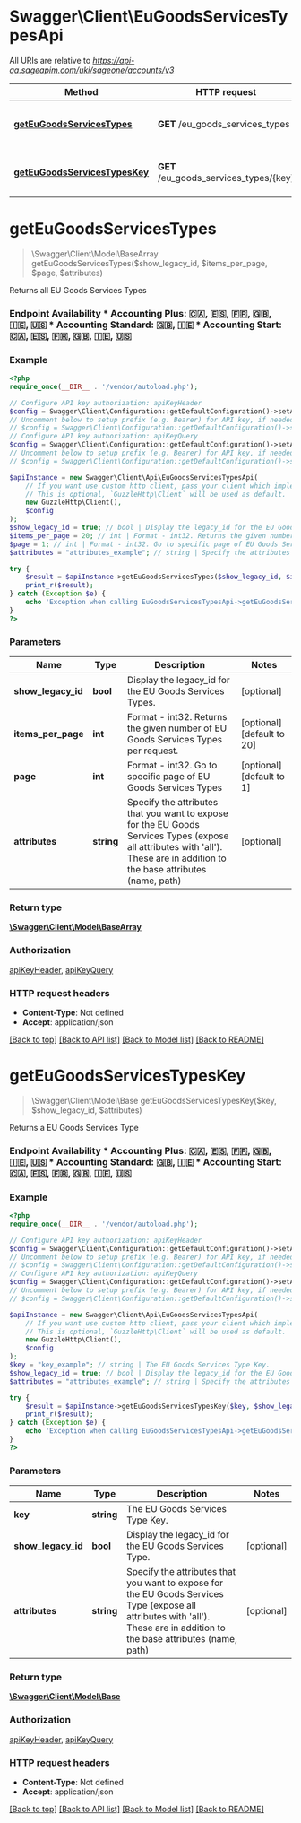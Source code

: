 # Swagger\Client\EuGoodsServicesTypesApi

All URIs are relative to *https://api-qa.sageapim.com/uki/sageone/accounts/v3*

Method | HTTP request | Description
------------- | ------------- | -------------
[**getEuGoodsServicesTypes**](EuGoodsServicesTypesApi.md#getEuGoodsServicesTypes) | **GET** /eu_goods_services_types | Returns all EU Goods Services Types
[**getEuGoodsServicesTypesKey**](EuGoodsServicesTypesApi.md#getEuGoodsServicesTypesKey) | **GET** /eu_goods_services_types/{key} | Returns a EU Goods Services Type


# **getEuGoodsServicesTypes**
> \Swagger\Client\Model\BaseArray getEuGoodsServicesTypes($show_legacy_id, $items_per_page, $page, $attributes)

Returns all EU Goods Services Types

### Endpoint Availability  * Accounting Plus: 🇨🇦, 🇪🇸, 🇫🇷, 🇬🇧, 🇮🇪, 🇺🇸 * Accounting Standard: 🇬🇧, 🇮🇪 * Accounting Start: 🇨🇦, 🇪🇸, 🇫🇷, 🇬🇧, 🇮🇪, 🇺🇸

### Example
```php
<?php
require_once(__DIR__ . '/vendor/autoload.php');

// Configure API key authorization: apiKeyHeader
$config = Swagger\Client\Configuration::getDefaultConfiguration()->setApiKey('Ocp-Apim-Subscription-Key', 'YOUR_API_KEY');
// Uncomment below to setup prefix (e.g. Bearer) for API key, if needed
// $config = Swagger\Client\Configuration::getDefaultConfiguration()->setApiKeyPrefix('Ocp-Apim-Subscription-Key', 'Bearer');
// Configure API key authorization: apiKeyQuery
$config = Swagger\Client\Configuration::getDefaultConfiguration()->setApiKey('subscription-key', 'YOUR_API_KEY');
// Uncomment below to setup prefix (e.g. Bearer) for API key, if needed
// $config = Swagger\Client\Configuration::getDefaultConfiguration()->setApiKeyPrefix('subscription-key', 'Bearer');

$apiInstance = new Swagger\Client\Api\EuGoodsServicesTypesApi(
    // If you want use custom http client, pass your client which implements `GuzzleHttp\ClientInterface`.
    // This is optional, `GuzzleHttp\Client` will be used as default.
    new GuzzleHttp\Client(),
    $config
);
$show_legacy_id = true; // bool | Display the legacy_id for the EU Goods Services Types.
$items_per_page = 20; // int | Format - int32. Returns the given number of EU Goods Services Types per request.
$page = 1; // int | Format - int32. Go to specific page of EU Goods Services Types
$attributes = "attributes_example"; // string | Specify the attributes that you want to expose for the EU Goods Services Types (expose all attributes with 'all'). These are in addition to the base attributes (name, path)

try {
    $result = $apiInstance->getEuGoodsServicesTypes($show_legacy_id, $items_per_page, $page, $attributes);
    print_r($result);
} catch (Exception $e) {
    echo 'Exception when calling EuGoodsServicesTypesApi->getEuGoodsServicesTypes: ', $e->getMessage(), PHP_EOL;
}
?>
```

### Parameters

Name | Type | Description  | Notes
------------- | ------------- | ------------- | -------------
 **show_legacy_id** | **bool**| Display the legacy_id for the EU Goods Services Types. | [optional]
 **items_per_page** | **int**| Format - int32. Returns the given number of EU Goods Services Types per request. | [optional] [default to 20]
 **page** | **int**| Format - int32. Go to specific page of EU Goods Services Types | [optional] [default to 1]
 **attributes** | **string**| Specify the attributes that you want to expose for the EU Goods Services Types (expose all attributes with &#39;all&#39;). These are in addition to the base attributes (name, path) | [optional]

### Return type

[**\Swagger\Client\Model\BaseArray**](../Model/BaseArray.md)

### Authorization

[apiKeyHeader](../../README.md#apiKeyHeader), [apiKeyQuery](../../README.md#apiKeyQuery)

### HTTP request headers

 - **Content-Type**: Not defined
 - **Accept**: application/json

[[Back to top]](#) [[Back to API list]](../../README.md#documentation-for-api-endpoints) [[Back to Model list]](../../README.md#documentation-for-models) [[Back to README]](../../README.md)

# **getEuGoodsServicesTypesKey**
> \Swagger\Client\Model\Base getEuGoodsServicesTypesKey($key, $show_legacy_id, $attributes)

Returns a EU Goods Services Type

### Endpoint Availability  * Accounting Plus: 🇨🇦, 🇪🇸, 🇫🇷, 🇬🇧, 🇮🇪, 🇺🇸 * Accounting Standard: 🇬🇧, 🇮🇪 * Accounting Start: 🇨🇦, 🇪🇸, 🇫🇷, 🇬🇧, 🇮🇪, 🇺🇸

### Example
```php
<?php
require_once(__DIR__ . '/vendor/autoload.php');

// Configure API key authorization: apiKeyHeader
$config = Swagger\Client\Configuration::getDefaultConfiguration()->setApiKey('Ocp-Apim-Subscription-Key', 'YOUR_API_KEY');
// Uncomment below to setup prefix (e.g. Bearer) for API key, if needed
// $config = Swagger\Client\Configuration::getDefaultConfiguration()->setApiKeyPrefix('Ocp-Apim-Subscription-Key', 'Bearer');
// Configure API key authorization: apiKeyQuery
$config = Swagger\Client\Configuration::getDefaultConfiguration()->setApiKey('subscription-key', 'YOUR_API_KEY');
// Uncomment below to setup prefix (e.g. Bearer) for API key, if needed
// $config = Swagger\Client\Configuration::getDefaultConfiguration()->setApiKeyPrefix('subscription-key', 'Bearer');

$apiInstance = new Swagger\Client\Api\EuGoodsServicesTypesApi(
    // If you want use custom http client, pass your client which implements `GuzzleHttp\ClientInterface`.
    // This is optional, `GuzzleHttp\Client` will be used as default.
    new GuzzleHttp\Client(),
    $config
);
$key = "key_example"; // string | The EU Goods Services Type Key.
$show_legacy_id = true; // bool | Display the legacy_id for the EU Goods Services Type.
$attributes = "attributes_example"; // string | Specify the attributes that you want to expose for the EU Goods Services Type (expose all attributes with 'all'). These are in addition to the base attributes (name, path)

try {
    $result = $apiInstance->getEuGoodsServicesTypesKey($key, $show_legacy_id, $attributes);
    print_r($result);
} catch (Exception $e) {
    echo 'Exception when calling EuGoodsServicesTypesApi->getEuGoodsServicesTypesKey: ', $e->getMessage(), PHP_EOL;
}
?>
```

### Parameters

Name | Type | Description  | Notes
------------- | ------------- | ------------- | -------------
 **key** | **string**| The EU Goods Services Type Key. |
 **show_legacy_id** | **bool**| Display the legacy_id for the EU Goods Services Type. | [optional]
 **attributes** | **string**| Specify the attributes that you want to expose for the EU Goods Services Type (expose all attributes with &#39;all&#39;). These are in addition to the base attributes (name, path) | [optional]

### Return type

[**\Swagger\Client\Model\Base**](../Model/Base.md)

### Authorization

[apiKeyHeader](../../README.md#apiKeyHeader), [apiKeyQuery](../../README.md#apiKeyQuery)

### HTTP request headers

 - **Content-Type**: Not defined
 - **Accept**: application/json

[[Back to top]](#) [[Back to API list]](../../README.md#documentation-for-api-endpoints) [[Back to Model list]](../../README.md#documentation-for-models) [[Back to README]](../../README.md)

